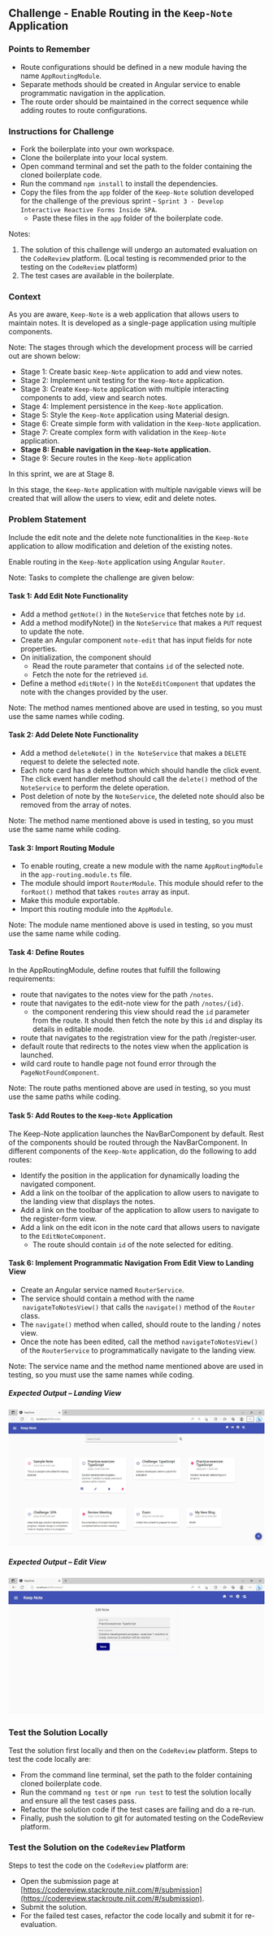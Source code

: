 ## Challenge - Enable Routing in the `Keep-Note` Application 

### Points to Remember
- Route configurations should be defined in a new module having the name `AppRoutingModule`.
- Separate methods should be created in Angular service to enable programmatic navigation in the application.
- The route order should be maintained in the correct sequence while adding routes to route configurations.
​
### Instructions for Challenge

- Fork the boilerplate into your own workspace. ​
- Clone the boilerplate into your local system. ​
- Open command terminal and set the path to the folder containing the cloned boilerplate code.​
- Run the command `npm install` to install the dependencies.
- Copy the files from the `app` folder of the `Keep-Note` solution developed for the challenge of the previous sprint - `Sprint 3 - Develop Interactive Reactive Forms Inside SPA`.
    - Paste these files in the `app` folder of the boilerplate code.


Notes:
1. The solution of this challenge will undergo an automated evaluation on the `CodeReview` platform. (Local testing is recommended prior to the testing on the `CodeReview` platform)
2. The test cases are available in the boilerplate.

### Context

As you are aware, `Keep-Note` is a web application that allows users to maintain notes. It is developed as a single-page application using multiple components. 

Note: The stages through which the development process will be carried out are shown below:
- Stage 1: Create basic `Keep-Note` application to add and view notes.
- Stage 2: Implement unit testing for the `Keep-Note` application.
- Stage 3: Create `Keep-Note` application with multiple interacting components to add, view and search notes.
- Stage 4: Implement persistence in the `Keep-Note` application.
- Stage 5: Style the `Keep-Note` application using Material design.
- Stage 6: Create simple form with validation in the `Keep-Note` application.
- Stage 7: Create complex form with validation in the `Keep-Note` application.
- **Stage 8: Enable navigation in the `Keep-Note` application.**
- Stage 9: Secure routes in the `Keep-Note` application

In this sprint, we are at Stage 8.

In this stage, the `Keep-Note` application with multiple navigable views will be created that will allow the users to view, edit and delete notes.

### Problem Statement

Include the edit note and the delete note functionalities in the `Keep-Note` application to allow modification and deletion of the existing notes.

Enable routing in the `Keep-Note` application using Angular `Router`.

​Note: Tasks to complete the challenge are given below: 

#### Task 1: Add Edit Note Functionality
- Add a method `getNote()` in the `NoteService` that fetches note by `id`.
- Add a method modifyNote() in the `NoteService` that makes a `PUT` request to update the note.
- Create an Angular component `note-edit` that has input fields for note properties.
- On initialization, the component should 
    - Read the route parameter that contains `id` of the selected note.
    - Fetch the note for the retrieved `id`.
- Define a method `editNote()` in the `NoteEditComponent` that updates the note with the changes provided by the user.

Note: The method names mentioned above are used in testing, so you must use the same names while coding. 

#### Task 2: Add Delete Note Functionality
- Add a method `deleteNote()` in `the NoteService` that makes a `DELETE` request to delete the selected note.
- Each note card has a delete button which should handle the click event. The click event handler method should call the `delete()` method of the `NoteService` to perform the delete operation.
- Post deletion of note by the `NoteService`, the deleted note should also be removed from the array of notes.

Note: The method name mentioned above is used in testing, so you must use the same name while coding. 

#### Task 3: Import Routing Module
- To enable routing, create a new module with the name `AppRoutingModule` in the `app-routing.module.ts` file.
- The module should import `RouterModule`. This module should refer to the `forRoot()` method that takes `routes` array as input.
- Make this module exportable.
- Import this routing module into the `AppModule`.

Note: The module name mentioned above is used in testing, so you must use the same name while coding. 

#### Task 4: Define Routes
In the AppRoutingModule, define routes that fulfill the following requirements:
- route that navigates to the notes view for the path `/notes`.
- route that navigates to the edit-note view for the path `/notes/{id}`. 
    - the component rendering this view should read the `id` parameter from the route. It should then fetch the note by this `id` and display its details in editable mode.
- route that navigates to the registration view for the path /register-user.
- default route that redirects to the notes view when the application is launched.
- wild card route to handle page not found error through the `PageNotFoundComponent`.

Note: The route paths mentioned above are used in testing, so you must use the same paths while coding. 

#### Task 5: Add Routes to the `Keep-Note` Application
The Keep-Note application launches the NavBarComponent by default. Rest of the components should be routed through the NavBarComponent. 
In different components of the `Keep-Note` application, do the following to add routes:
- Identify the position in the application for dynamically loading the navigated component.
- Add a link on the toolbar of the application to allow users to navigate to the landing view that displays the notes.
- Add a link on the toolbar of the application to allow users to navigate to the register-form view.
- Add a link on the edit icon in the note card that allows users to navigate to the `EditNoteComponent`.
    - The route should contain `id` of the note selected for editing.

#### Task 6: Implement Programmatic Navigation From Edit View to Landing View
- Create an Angular service named `RouterService`.
- The service should contain a method with the name  `navigateToNotesView()` that calls the `navigate()` method of the `Router` class.
- The `navigate()` method when called, should route to the landing / notes view.
- Once the note has been edited, call the method `navigateToNotesView()` of the `RouterService` to programmatically navigate to the landing view.

Note: The service name and the method name mentioned above are used in testing, so you must use the same names while coding.  

##### Expected Output – Landing View

![](./resources/keep-note-landing-view.jpg)

##### Expected Output – Edit View

![](./resources/keep-note-edit-view.jpg)

### Test the Solution Locally​

Test the solution first locally and then on the `CodeReview` platform. Steps to test the code locally are:
- From the command line terminal, set the path to the folder containing cloned boilerplate code.
- Run the command `ng test` or `npm run test` to test the solution locally and ensure all the test cases pass.
- Refactor the solution code if the test cases are failing and do a re-run.​
- Finally, push the solution to git for automated testing on the CodeReview platform.

### Test the Solution on the `CodeReview` Platform

Steps to test the code on the `CodeReview` platform are:
- Open the submission page at [https://codereview.stackroute.niit.com/#/submission](https://codereview.stackroute.niit.com/#/submission).
- Submit the solution.
- For the failed test cases, refactor the code locally and submit it for re-evaluation.

